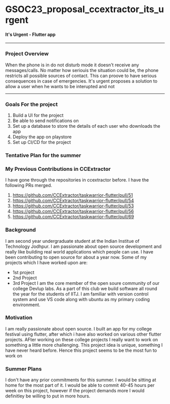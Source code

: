 # GSOC23_proposal_ccextractor_its_urgent
#### It's Urgent - Flutter app

---

### Project Overview 
When the phone is in do not disturb mode it doesn't receive any messages/calls. No matter how seriouis the situation could be, the phone restricts all possible sources of contact. This can proove to have serious consequences in case of emergencies. It's urgent proposes a solution to allow a user when he wants to be interupted and not

---

### Goals For the project
1. Build a UI for the project
2. Be able to send notifications on 
3. Set up a database to store the details of each user who downloads the app
4. Deploy the app on playstore
5. Set up CI/CD for the project

### Tentative Plan for the summer

### My Previous Contributions in CCExtractor 
I have gone through the repositories in ccextractor before. I have the following PRs merged.
1. https://github.com/CCExtractor/taskwarrior-flutter/pull/51
2. https://github.com/CCExtractor/taskwarrior-flutter/pull/54
3. https://github.com/CCExtractor/taskwarrior-flutter/pull/53
4. https://github.com/CCExtractor/taskwarrior-flutter/pull/56
5. https://github.com/CCExtractor/taskwarrior-flutter/pull/69

### Background 
I am second year undergraduate student at the Indian Institue of Technology Jodhpur. I am passionate about open source development and really like building real world applications which people can use. I have been contributing to open source for about a year now. Some of my projects which I have worked upon are:
- 1st project
- 2nd Project
- 3rd Project
I am the core member of the open soure community of our college Devlup labs. As a part of this club we build software all round the year for the students of IITJ. I am familiar with version control system and use VS code along with ubuntu as my primary coding environment. 


### Motivation
I am really passionate about open source. I built an app for my college festival using flutter, after which i have also worked on various other flutter projects. AFter working on these college projects I really want to work on something a little more challenging. This project idea is unique, something I have never heard before. Hence this project seems to be the most fun to work on


### Summer Plans
I don't have any prior commitments for this summer. I would be sitting at home for the most part of it. I would be able to commit 40-45 hours per week on this project, however if the project demands more I would definitley be willing to put in more hours. 
